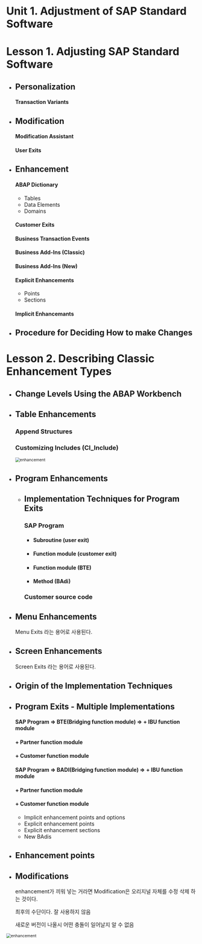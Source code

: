 # Unit 1. Adjustment of SAP Standard Software





# Lesson 1. Adjusting SAP Standard Software



* ## Personalization

  #### Transaction Variants

  

  

* ## Modification

  #### Modification Assistant

  #### User Exits

  

  

* ## Enhancement

  #### ABAP Dictionary

  * Tables
  * Data Elements
  * Domains

  #### Customer Exits

  #### Business Transaction Events

  #### Business Add-Ins (Classic)

  #### Business Add-Ins (New)

  ####  Explicit Enhancements

  * Points
  * Sections

  #### Implicit Enhancemants







* ## Procedure for Deciding How to make Changes

   









# Lesson 2. Describing Classic Enhancement Types



* ## Change Levels Using the ABAP Workbench









* ## Table Enhancements

  ### Append Structures

  

  ### Customizing Includes (CI_Include)

  <img src="img/enhancement1.png" alt="enhancement" style="zoom:75%;" /> 

  









* ## Program Enhancements

  * ## Implementation Techniques for Program Exits

    ### SAP Program

    * #### Subroutine (user exit)

    * #### Function module (customer exit)

    * #### Function module (BTE)

    * #### Method (BAdi)

    ### Customer source code

  

  

  

* ## Menu Enhancements

  Menu Exits 라는 용어로 사용된다.

  

  

  





* ## Screen Enhancements

  Screen Exits 라는 용어로 사용된다.

  

  

  













* ## Origin of the Implementation Techniques

  

  











* ## Program Exits - Multiple Implementations

  #### SAP Program => BTE(Bridging function module) =>  + IBU function module

  #### 																						   	  + Partner function module

  #### 																							     + Customer function module   

  #### SAP Program => BADI(Bridging function module) =>  + IBU function module

  #### 																						   	    + Partner function module

  #### 																							       + Customer function module   

  * Implicit enhancement points and options
  * Explicit enhancement points
  * Explicit enhancement sections
  * New BAdis





* ## Enhancement points

  





* ## Modifications

  enhancement가 끼워 넣는 거라면 Modification은 오리지널 자체를 수정 삭제 하는 것이다.

  최후의 수단이다. 잘 사용하지 않음

  새로운 버전이 나올시 어떤 충돌이 일어날지 알 수 없음

  

  













<img src="img/enhancement.png" alt="enhancement" style="zoom:75%;" />